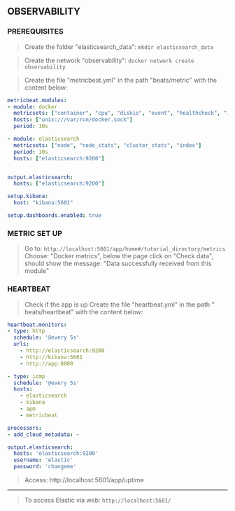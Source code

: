 ## OBSERVABILITY

### PREREQUISITES
> Create the folder "elasticsearch_data": ```mkdir elasticsearch_data```

> Create the network "observability": ```docker network create observability```

> Create the file "metricbeat.yml" in the path "beats/metric" with the content below:
~~~yml
metricbeat.modules:
- module: docker
  metricsets: ["container", "cpu", "diskio", "event", "healthcheck", "image", "info", "memory", "network"]
  hosts: ["unix:///var/run/docker.sock"]
  period: 10s

- module: elasticsearch
  metricsets: ["node", "node_stats", "cluster_stats", "index"]
  period: 10s
  hosts: ["elasticsearch:9200"]  


output.elasticsearch:
  hosts: ["elasticsearch:9200"]

setup.kibana:
  host: "kibana:5601"

setup.dashboards.enabled: true
~~~

### METRIC SET UP
> Go to: ```http://localhost:5601/app/home#/tutorial_directory/metrics```
> Choose: "Docker metrics", below the page click on "Check data", should show the message: "Data successfully received from this module"

### HEARTBEAT 
> Check if the app is up
> Create the file "heartbeat.yml" in the path " beats/heartbeat" with the content below:
~~~yml
heartbeat.monitors:
- type: http
  schedule: '@every 5s'
  urls:
    - http://elasticsearch:9200
    - http://kibana:5601
    - http://app:8000

- type: icmp
  schedule: '@every 5s'
  hosts:
    - elasticsearch
    - kibana
    - apm
    - metricbeat

processors:
- add_cloud_metadata: ~

output.elasticsearch:
  hosts: 'elasticsearch:9200'
  username: 'elastic'
  password: 'changeme'
~~~
> Access: http://localhost:5601/app/uptime
___

> To access Elastic via web: ```http://localhost:5601/```